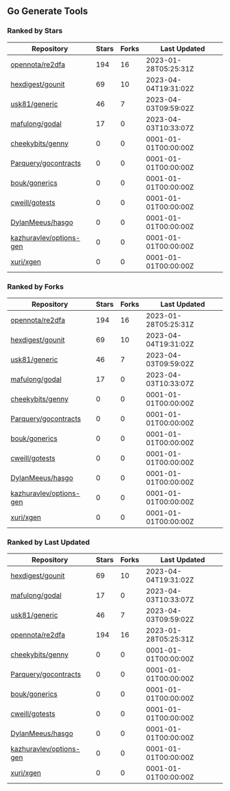 ## Go Generate Tools

### Ranked by Stars

| Repository | Stars | Forks | Last Updated |
|------------|-------|-------|--------------|
| [opennota/re2dfa](https://github.com/opennota/re2dfa) | 194 | 16 | 2023-01-28T05:25:31Z |
| [hexdigest/gounit](https://github.com/hexdigest/gounit) | 69 | 10 | 2023-04-04T19:31:02Z |
| [usk81/generic](https://github.com/usk81/generic) | 46 | 7 | 2023-04-03T09:59:02Z |
| [mafulong/godal](https://github.com/mafulong/godal) | 17 | 0 | 2023-04-03T10:33:07Z |
| [cheekybits/genny](https://github.com/cheekybits/genny) | 0 | 0 | 0001-01-01T00:00:00Z |
| [Parquery/gocontracts](https://github.com/Parquery/gocontracts) | 0 | 0 | 0001-01-01T00:00:00Z |
| [bouk/gonerics](https://github.com/bouk/gonerics) | 0 | 0 | 0001-01-01T00:00:00Z |
| [cweill/gotests](https://github.com/cweill/gotests) | 0 | 0 | 0001-01-01T00:00:00Z |
| [DylanMeeus/hasgo](https://github.com/DylanMeeus/hasgo) | 0 | 0 | 0001-01-01T00:00:00Z |
| [kazhuravlev/options-gen](https://github.com/kazhuravlev/options-gen) | 0 | 0 | 0001-01-01T00:00:00Z |
| [xuri/xgen](https://github.com/xuri/xgen) | 0 | 0 | 0001-01-01T00:00:00Z |

### Ranked by Forks

| Repository | Stars | Forks | Last Updated |
|------------|-------|-------|--------------|
| [opennota/re2dfa](https://github.com/opennota/re2dfa) | 194 | 16 | 2023-01-28T05:25:31Z |
| [hexdigest/gounit](https://github.com/hexdigest/gounit) | 69 | 10 | 2023-04-04T19:31:02Z |
| [usk81/generic](https://github.com/usk81/generic) | 46 | 7 | 2023-04-03T09:59:02Z |
| [mafulong/godal](https://github.com/mafulong/godal) | 17 | 0 | 2023-04-03T10:33:07Z |
| [cheekybits/genny](https://github.com/cheekybits/genny) | 0 | 0 | 0001-01-01T00:00:00Z |
| [Parquery/gocontracts](https://github.com/Parquery/gocontracts) | 0 | 0 | 0001-01-01T00:00:00Z |
| [bouk/gonerics](https://github.com/bouk/gonerics) | 0 | 0 | 0001-01-01T00:00:00Z |
| [cweill/gotests](https://github.com/cweill/gotests) | 0 | 0 | 0001-01-01T00:00:00Z |
| [DylanMeeus/hasgo](https://github.com/DylanMeeus/hasgo) | 0 | 0 | 0001-01-01T00:00:00Z |
| [kazhuravlev/options-gen](https://github.com/kazhuravlev/options-gen) | 0 | 0 | 0001-01-01T00:00:00Z |
| [xuri/xgen](https://github.com/xuri/xgen) | 0 | 0 | 0001-01-01T00:00:00Z |

### Ranked by Last Updated

| Repository | Stars | Forks | Last Updated |
|------------|-------|-------|--------------|
| [hexdigest/gounit](https://github.com/hexdigest/gounit) | 69 | 10 | 2023-04-04T19:31:02Z |
| [mafulong/godal](https://github.com/mafulong/godal) | 17 | 0 | 2023-04-03T10:33:07Z |
| [usk81/generic](https://github.com/usk81/generic) | 46 | 7 | 2023-04-03T09:59:02Z |
| [opennota/re2dfa](https://github.com/opennota/re2dfa) | 194 | 16 | 2023-01-28T05:25:31Z |
| [cheekybits/genny](https://github.com/cheekybits/genny) | 0 | 0 | 0001-01-01T00:00:00Z |
| [Parquery/gocontracts](https://github.com/Parquery/gocontracts) | 0 | 0 | 0001-01-01T00:00:00Z |
| [bouk/gonerics](https://github.com/bouk/gonerics) | 0 | 0 | 0001-01-01T00:00:00Z |
| [cweill/gotests](https://github.com/cweill/gotests) | 0 | 0 | 0001-01-01T00:00:00Z |
| [DylanMeeus/hasgo](https://github.com/DylanMeeus/hasgo) | 0 | 0 | 0001-01-01T00:00:00Z |
| [kazhuravlev/options-gen](https://github.com/kazhuravlev/options-gen) | 0 | 0 | 0001-01-01T00:00:00Z |
| [xuri/xgen](https://github.com/xuri/xgen) | 0 | 0 | 0001-01-01T00:00:00Z |

